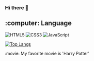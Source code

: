 ### Hi there 👋


<h2> :computer: Language </h2>

![HTML5](https://img.shields.io/badge/-HTML5-F05032?style=for-the-badge&logo=html5&logoColor=ffffff)
![CSS3](https://img.shields.io/badge/-CSS3-007ACC?style=for-the-badge&logo=css3)
![JavaScript](https://img.shields.io/badge/-JavaScript-%23F7DF1C?style=for-the-badge&logo=javascript&logoColor=000000&labelColor=%23F7DF1C&color=%23FFCE5A)

[![Top Langs](https://github-readme-stats.vercel.app/api/top-langs/?username=sini1004&langs_count=8)](https://github.com/sini1004/github-readme-stats)

<p>:movie: My favorite movie is 'Harry Potter'</p>
